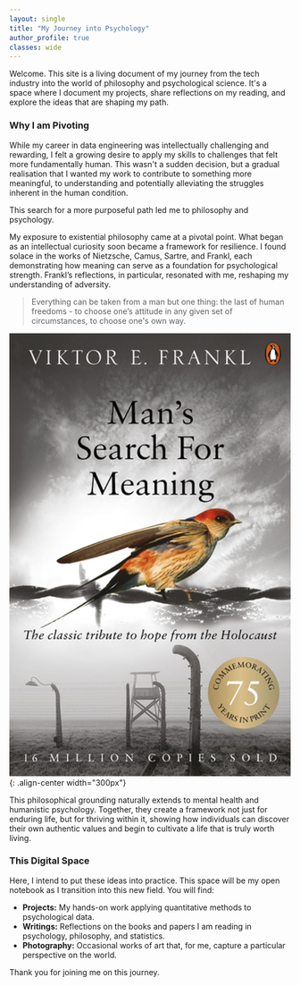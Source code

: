 ```yaml
---
layout: single
title: "My Journey into Psychology"
author_profile: true
classes: wide
---
```


Welcome. This site is a living document of my journey from the tech industry into the world of philosophy and psychological science. It's a space where I document my projects, share reflections on my reading, and explore the ideas that are shaping my path.


### Why I am Pivoting

While my career in data engineering was intellectually challenging and rewarding, I felt a growing desire to apply my skills to challenges that felt more fundamentally human. This wasn't a sudden decision, but a gradual realisation that I wanted my work to contribute to something more meaningful, to understanding and potentially alleviating the struggles inherent in the human condition.

This search for a more purposeful path led me to philosophy and psychology.

My exposure to existential philosophy came at a pivotal point. What began as an intellectual curiosity soon became a framework for resilience. I found solace in the works of Nietzsche, Camus, Sartre, and Frankl, each demonstrating how meaning can serve as a foundation for psychological strength. Frankl’s reflections, in particular, resonated with me, reshaping my understanding of adversity.

> Everything can be taken from a man but one thing: the last of human freedoms - to choose one’s attitude in any given set of circumstances, to choose one's own way.

![Cover of Man's Search For Meaning](images/man-s-search-for-meaning-1.jpg){: .align-center width="300px"}

This philosophical grounding naturally extends to mental health and humanistic psychology. Together, they create a framework not just for enduring life, but for thriving within it, showing how individuals can discover their own authentic values and begin to cultivate a life that is truly worth living.


### This Digital Space

Here, I intend to put these ideas into practice. This space will be my open notebook as I transition into this new field. You will find:

*   **Projects:** My hands-on work applying quantitative methods to psychological data.
*   **Writings:** Reflections on the books and papers I am reading in psychology, philosophy, and statistics.
*   **Photography:** Occasional works of art that, for me, capture a particular perspective on the world.

Thank you for joining me on this journey.
